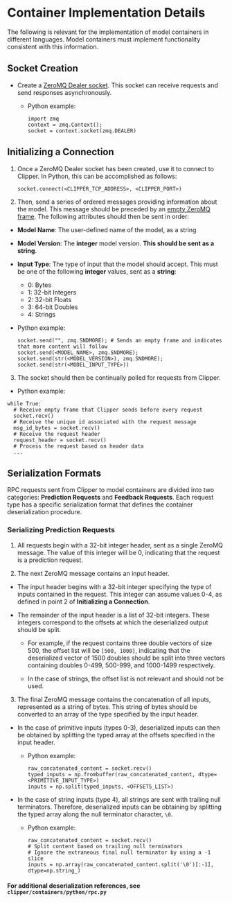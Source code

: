 # Container Implementation Details
The following is relevant for the implementation of model containers in different languages. 
Model containers must implement functionality consistent with this information.

## Socket Creation 
- Create a [ZeroMQ Dealer socket](http://api.zeromq.org/3-2:zmq-socket). This socket can receive requests and send responses asynchronously.
  * Python example:
  
    ```
    import zmq
    context = zmq.Context();
    socket = context.socket(zmq.DEALER)
    ```

## Initializing a Connection
1. Once a ZeroMQ Dealer socket has been created, use it to connect to Clipper. In Python, this can be accomplished as follows:

    ```
    socket.connect(<CLIPPER_TCP_ADDRESS>, <CLIPPER_PORT>)
    ```
2. Then, send a series of ordered messages providing information about the model. This message should be preceded by an 
[empty ZeroMQ frame](http://zguide.zeromq.org/php:chapter3#The-Simple-Reply-Envelope). The following attributes should then be sent in order:
  * **Model Name**: The user-defined name of the model, as a string
  * **Model Version**: The **integer** model version. **This should be sent as a string**.
  * **Input Type**: The type of input that the model should accept. This must be one of the following **integer** values, sent as a **string**:
    * 0: Bytes 
    * 1: 32-bit Integers
    * 2: 32-bit Floats
    * 3: 64-bit Doubles
    * 4: Strings
    
  * Python example:
  
    ```
    socket.send("", zmq.SNDMORE); # Sends an empty frame and indicates that more content will follow
    socket.send(<MODEL_NAME>, zmq.SNDMORE);
    socket.send(str(<MODEL_VERSION>), zmq.SNDMORE);
    socket.send(str(<MODEL_INPUT_TYPE>))
    ```
    
3. The socket should then be continually polled for requests from Clipper.
  * Python example:
  
  ```
  while True:
    # Receive empty frame that Clipper sends before every request
    socket.recv()
    # Receive the unique id associated with the request message
    msg_id_bytes = socket.recv()
    # Receive the request header
    request_header = socket.recv()
    # Process the request based on header data
    ...
  ```
  


## Serialization Formats
RPC requests sent from Clipper to model containers are divided into two categories: **Prediction Requests** and **Feedback Requests**. Each request type has a specific serialization format that defines the container deserialization procedure.

### Serializing Prediction Requests
1. All requests begin with a 32-bit integer header, sent as a single ZeroMQ message. The value of this integer will be 0, indicating that the request is a prediction request.

2. The next ZeroMQ message contains an input header.
 * The input header begins with a 32-bit integer specifying the type of inputs contained in the request. This integer can assume values 0-4, as defined in point 2 of **Initializing a Connection**.

 * The remainder of the input header is a list of 32-bit integers. These integers correspond to the offsets at which the deserialized output should be split.
   * For example, if the request contains three double vectors of size 500, the offset list will be `[500, 1000]`, indicating that the deserialized vector of 1500 doubles should be split into three vectors containing doubles 0-499, 500-999, and 1000-1499 respectively.
   
    * In the case of strings, the offset list is not relevant and should not be used.
   
3. The final ZeroMQ message contains the concatenation of all inputs, represented as a string of bytes. This string of bytes should be converted to an array of the type specified by the input header.
 * In the case of primitive inputs (types 0-3), deserialized inputs can then be obtained by splitting the typed array at the offsets specified in the input header.
   * Python example:
   
     ```
     raw_concatenated_content = socket.recv()
     typed_inputs = np.frombuffer(raw_concatenated_content, dtype=<PRIMITIVE_INPUT_TYPE>)
     inputs = np.split(typed_inputs, <OFFSETS_LIST>)
     ```
 
 * In the case of string inputs (type 4), all strings are sent with trailing null terminators. Therefore, deserialized inputs can be obtaining by splitting the typed array along the null terminator character, `\0`.
   * Python example:
   
     ```
     raw_concatenated_content = socket.recv()
     # Split content based on trailing null terminators
     # Ignore the extraneous final null terminator by using a -1 slice
     inputs = np.array(raw_concatenated_content.split('\0')[:-1], dtype=np.string_)
     ```

#### For additional deserialization references, see `clipper/containers/python/rpc.py`

